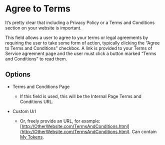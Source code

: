 # Agree to Terms

It’s pretty clear that including a Privacy Policy or a Terms and Conditions section on your website is important.

This field allows a user to agree to your terms or legal agreements by requiring the user to take some form of action, typically clicking the “Agree to Terms and Conditions” checkbox. A link is provided to your Terms of Service agreement page and the user must click a button marked “Terms and Conditions” to read them.

## Options

* Terms and Conditions Page

  * If this field is used, this will be the Internal Page Terms and Conditions URL.

* Custom Url

  * Or, freely provide an URL, for example: [http://OtherWebsite.com/TermsAndConditions.html](http://OtherWebsite.com/TermsAndConditions.html). Can contain [My Tokens](http://www.dnnsharp.com/dnn/modules/my-custom-tokens).



